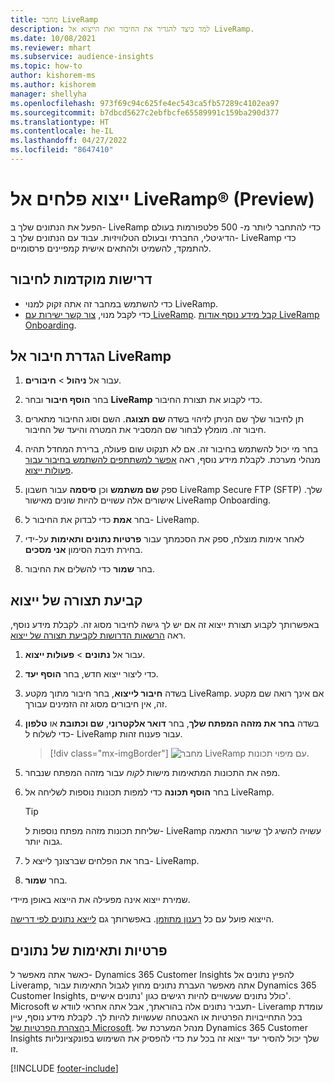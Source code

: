 ```yaml
---
title: ‏‎מחבר ‎LiveRamp‏‏‏‏
description: למד כיצד להגדיר את החיבור ואת הייצוא אל LiveRamp.
ms.date: 10/08/2021
ms.reviewer: mhart
ms.subservice: audience-insights
ms.topic: how-to
author: kishorem-ms
ms.author: kishorem
manager: shellyha
ms.openlocfilehash: 973f69c94c625fe4ec543ca5fb57289c4102ea97
ms.sourcegitcommit: b7dbcd5627c2ebfbcfe65589991c159ba290d377
ms.translationtype: HT
ms.contentlocale: he-IL
ms.lasthandoff: 04/27/2022
ms.locfileid: "8647410"
---
```

# <a name="export-segments-to-liverampreg-preview"></a>ייצוא פלחים אל LiveRamp&reg;‏ (Preview)

הפעל את הנתונים שלך ב- LiveRamp כדי להתחבר ליותר מ- 500 פלטפורמות בעולם הדיגיטלי, החברתי ובעולם הטלוויזיות. עבוד עם הנתונים שלך ב- LiveRamp כדי להתמקד, להשמיט ולהתאים אישית קמפיינים פרסומיים.

## <a name="prerequisites-for-a-connection"></a>דרישות מוקדמות לחיבור

- כדי להשתמש במחבר זה אתה זקוק למנוי LiveRamp.
- כדי לקבל מנוי, [צור קשר ישירות עם LiveRamp](https://liveramp.com/contact/). [קבל מידע נוסף אודות LiveRamp Onboarding](https://liveramp.com/our-platform/data-onboarding/).

## <a name="set-up-connection-to-liveramp"></a>הגדרת חיבור אל LiveRamp

1. עבור אל **ניהול** > **חיבורים**.

1. בחר **הוסף חיבור** ובחר **LiveRamp** כדי לקבוע את תצורת החיבור.

1. תן לחיבור שלך שם הניתן לזיהוי בשדה **שם תצוגה**. השם וסוג החיבור מתארים חיבור זה. מומלץ לבחור שם המסביר את המטרה והיעד של החיבור.

1. בחר מי יכול להשתמש בחיבור זה. אם לא תנקוט שום פעולה, ברירת המחדל תהיה מנהלי מערכת. לקבלת מידע נוסף, ראה [אפשר למשתתפים להשתמש בחיבור עבור פעולות ייצוא](connections.md#allow-contributors-to-use-a-connection-for-exports).

1. ספק **שם משתמש** וכן **סיסמה** עבור חשבון LiveRamp Secure FTP‏ (SFTP) שלך.
אישורים אלה עשויים להיות שונים מאישור LiveRamp Onboarding.

1. בחר **אמת** כדי לבדוק את החיבור ל- LiveRamp.

1. לאחר אימות מוצלח, ספק את הסכמתך עבור **פרטיות נתונים ותאימות** על-ידי בחירת תיבת הסימון **אני מסכים**.

1. בחר **שמור** כדי להשלים את החיבור.

## <a name="configure-an-export"></a>קביעת תצורה של ייצוא

באפשרותך לקבוע תצורת ייצוא זה אם יש לך גישה לחיבור מסוג זה. לקבלת מידע נוסף, ראה [הרשאות הדרושות לקביעת תצורה של ייצוא](export-destinations.md#set-up-a-new-export).

1. עבור אל **נתונים** > **פעולות ייצוא**.

1. כדי ליצור ייצוא חדש, בחר **הוסף יעד**.

1. בשדה **חיבור לייצוא**, בחר חיבור מתוך מקטע LiveRamp. אם אינך רואה שם מקטע זה, אין חיבורים מסוג זה הזמינים עבורך.

1. בשדה **בחר את מזהה המפתח שלך**, בחר **דואר אלקטרוני**, **שם וכתובת** או **טלפון** כדי לשלוח ל- LiveRamp עבור פענוח זהות.
   > [!div class="mx-imgBorder"]
   > ![מחבר LiveRamp עם מיפוי תכונות.](media/export-liveramp-segments.png "מחבר LiveRamp עם מיפוי תכונות")

1. מפה את התכונות המתאימות מישות *לקוח* עבור מזהה המפתח שנבחר.

1. בחר **הוסף תכונה** כדי למפות תכונות נוספות לשליחה אל LiveRamp.

   > [!TIP]
   > שליחת תכונות מזהה מפתח נוספות ל- LiveRamp עשויה להשיג לך שיעור התאמה גבוה יותר.

1. בחר את הפלחים שברצונך לייצא ל- LiveRamp.

1. בחר **שמור**.

שמירת ייצוא אינה מפעילה את הייצוא באופן מיידי.

הייצוא פועל עם כל [רענון מתוזמן](system.md#schedule-tab). באפשרותך גם [לייצא נתונים לפי דרישה](export-destinations.md#run-exports-on-demand). 


## <a name="data-privacy-and-compliance"></a>פרטיות ותאימות של נתונים

כאשר אתה מאפשר ל- Dynamics 365 Customer Insights להפיץ נתונים אל Liveramp, אתה מאפשר העברת נתונים מחוץ לגבול התאימות עבור Dynamics 365 Customer Insights, כולל נתונים שעשויים להיות רגישים כגון 'נתונים אישיים'. Microsoft תעביר נתונים אלה בהוראתך, אבל אתה אחראי לוודא ש- Liveramp עומדת בכל התחייבויות הפרטיות או האבטחה שעשויות להיות לך. לקבלת מידע נוסף, עיין ב[הצהרת הפרטיות של Microsoft](https://go.microsoft.com/fwlink/?linkid=396732).
מנהל המערכת של Dynamics 365 Customer Insights שלך יכול להסיר יעד ייצוא זה בכל עת כדי להפסיק את השימוש בפונקציונליות זו.

[!INCLUDE [footer-include](includes/footer-banner.md)]
